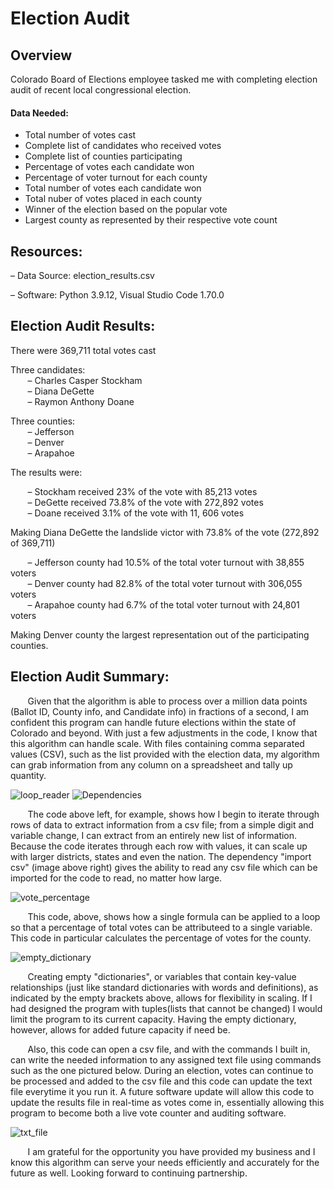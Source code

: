 # Election Audit

## Overview

Colorado Board of Elections employee tasked me with completing election audit of recent local congressional election.  

#### Data Needed:

- Total number of votes cast
- Complete list of candidates who received votes
- Complete list of counties participating
- Percentage of votes each candidate won
- Percentage of voter turnout for each county
- Total number of votes each candidate won
- Total nuber of votes placed in each county
- Winner of the election based on the popular vote
- Largest county as represented by their respective vote count

## Resources:

– Data Source: election_results.csv

– Software: Python 3.9.12, Visual Studio Code 1.70.0


## Election Audit Results:


There were 369,711 total votes cast   

Three candidates:     
&nbsp;&nbsp;&nbsp;&nbsp;&nbsp;&nbsp; – Charles Casper Stockham  
&nbsp;&nbsp;&nbsp;&nbsp;&nbsp;&nbsp; – Diana DeGette\
&nbsp;&nbsp;&nbsp;&nbsp;&nbsp;&nbsp; – Raymon Anthony Doane  
    
Three counties:\
&nbsp;&nbsp;&nbsp;&nbsp;&nbsp;&nbsp; – Jefferson\
&nbsp;&nbsp;&nbsp;&nbsp;&nbsp;&nbsp; – Denver\
&nbsp;&nbsp;&nbsp;&nbsp;&nbsp;&nbsp; – Arapahoe
    
The results were:

&nbsp;&nbsp;&nbsp;&nbsp;&nbsp;&nbsp; – Stockham received 23% of the vote with 85,213 votes\
&nbsp;&nbsp;&nbsp;&nbsp;&nbsp;&nbsp; – DeGette received 73.8% of the vote with 272,892 votes\
&nbsp;&nbsp;&nbsp;&nbsp;&nbsp;&nbsp; – Doane received 3.1% of the vote with 11, 606 votes
  

Making Diana DeGette the landslide victor with 73.8% of the vote (272,892 of 369,711)
  
&nbsp;&nbsp;&nbsp;&nbsp;&nbsp;&nbsp; – Jefferson county had 10.5% of the total voter turnout with 38,855 voters\
&nbsp;&nbsp;&nbsp;&nbsp;&nbsp;&nbsp; – Denver county had 82.8% of the total voter turnout with 306,055 voters\
&nbsp;&nbsp;&nbsp;&nbsp;&nbsp;&nbsp; – Arapahoe county had 6.7% of the total voter turnout with 24,801 voters
  
Making Denver county the largest representation out of the participating counties.

## Election Audit Summary:

&nbsp;&nbsp;&nbsp;&nbsp;&nbsp;&nbsp;     Given that the algorithm is able to process over a million data points (Ballot ID, County info, and Candidate info) in fractions of a second, I am confident this program can handle future elections within the state of Colorado and beyond.  With just a few adjustments in the code, I know that this algorithm can handle scale.  With files containing comma separated values (CSV), such as the list provided with the election data, my algorithm can grab information from any column on a spreadsheet and tally up quantity. 

![loop_reader](https://user-images.githubusercontent.com/108758105/184428286-8f82193d-9468-4124-8513-05d4c1e33c78.png) ![Dependencies](https://user-images.githubusercontent.com/108758105/184428357-e58327f6-e83d-49b5-b39d-c91068d23344.png)



&nbsp;&nbsp;&nbsp;&nbsp;&nbsp;&nbsp;     The code above left, for example, shows how I begin to iterate through rows of data to extract information from a csv file; from a simple digit and variable change, I can extract from an entirely new list of information.  Because the code iterates through each row with values, it can scale up with larger districts, states and even the nation.  The dependency "import csv" (image above right) gives the ability to read any csv file which can be imported for the code to read, no matter how large.



![vote_percentage](https://user-images.githubusercontent.com/108758105/184428415-ead98a7e-922a-4714-a5c5-aa21be5ef9ca.png)

&nbsp;&nbsp;&nbsp;&nbsp;&nbsp;&nbsp;     This code, above, shows how a single formula can be applied to a loop so that a percentage of total votes can be attributeed to a single variable.  This code in particular calculates the percentage of votes for the county.


![empty_dictionary](https://user-images.githubusercontent.com/108758105/184428432-bf7fb8dc-ffc2-4547-89b8-3c4b2610b089.png)

&nbsp;&nbsp;&nbsp;&nbsp;&nbsp;&nbsp;      Creating empty "dictionaries", or variables that contain key-value relationships (just like standard dictionaries with words and definitions), as indicated by the empty brackets above, allows for flexibility in scaling.  If I had designed the program with tuples(lists that cannot be changed) I would limit the program to its current capacity.  Having the empty dictionary, however, allows for added future capacity if need be.


&nbsp;&nbsp;&nbsp;&nbsp;&nbsp;&nbsp;      Also, this code can open a csv file, and with the commands I built in, can write the needed information to any assigned text file using commands such as the one pictured below.  During an election, votes can continue to be processed and added to the csv file and this code can update the text file everytime it you run it.  A future software update will allow this code to update the results file in real-time as votes come in, essentially allowing this program to become both a live vote counter and auditing software.

![txt_file](https://user-images.githubusercontent.com/108758105/184428584-607fb5bd-22d3-4e92-85f6-5ced7f76b874.png)


&nbsp;&nbsp;&nbsp;&nbsp;&nbsp;&nbsp;      I am grateful for the opportunity you have provided my business and I know this algorithm can serve your needs efficiently and accurately for the future as well.  Looking forward to continuing partnership.
